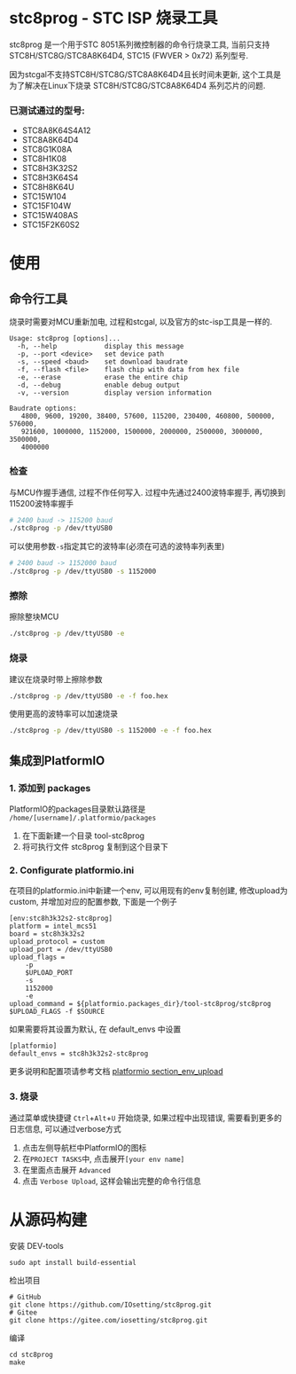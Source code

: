 #  stc8prog - STC ISP 烧录工具

stc8prog 是一个用于STC 8051系列微控制器的命令行烧录工具, 当前只支持 STC8H/STC8G/STC8A8K64D4, STC15
(FWVER > 0x72) 系列型号. 

因为stcgal不支持STC8H/STC8G/STC8A8K64D4且长时间未更新, 这个工具是为了解决在Linux下烧录
STC8H/STC8G/STC8A8K64D4 系列芯片的问题.


### 已测试通过的型号:

* STC8A8K64S4A12
* STC8A8K64D4
* STC8G1K08A
* STC8H1K08
* STC8H3K32S2
* STC8H3K64S4
* STC8H8K64U
* STC15W104
* STC15F104W
* STC15W408AS
* STC15F2K60S2

# 使用

## 命令行工具

烧录时需要对MCU重新加电, 过程和stcgal, 以及官方的stc-isp工具是一样的.

```
Usage: stc8prog [options]...
  -h, --help            display this message
  -p, --port <device>   set device path
  -s, --speed <baud>    set download baudrate
  -f, --flash <file>    flash chip with data from hex file
  -e, --erase           erase the entire chip
  -d, --debug           enable debug output
  -v, --version         display version information

Baudrate options: 
   4800, 9600, 19200, 38400, 57600, 115200, 230400, 460800, 500000, 576000,
   921600, 1000000, 1152000, 1500000, 2000000, 2500000, 3000000, 3500000,
   4000000
```

### 检查

与MCU作握手通信, 过程不作任何写入. 过程中先通过2400波特率握手, 再切换到115200波特率握手
```bash
# 2400 baud -> 115200 baud
./stc8prog -p /dev/ttyUSB0
```
可以使用参数`-s`指定其它的波特率(必须在可选的波特率列表里)
```bash
# 2400 baud -> 1152000 baud
./stc8prog -p /dev/ttyUSB0 -s 1152000
```

### 擦除
擦除整块MCU
```bash
./stc8prog -p /dev/ttyUSB0 -e
```

### 烧录
建议在烧录时带上擦除参数
```bash
./stc8prog -p /dev/ttyUSB0 -e -f foo.hex
```
使用更高的波特率可以加速烧录
```bash
./stc8prog -p /dev/ttyUSB0 -s 1152000 -e -f foo.hex
```

## 集成到PlatformIO

### 1. 添加到 packages 

PlatformIO的packages目录默认路径是 `/home/[username]/.platformio/packages`
1. 在下面新建一个目录 tool-stc8prog
1. 将可执行文件 stc8prog 复制到这个目录下

### 2. Configurate platformio.ini

在项目的platformio.ini中新建一个env, 可以用现有的env复制创建, 修改upload为custom, 并增加对应的配置参数, 下面是一个例子
```
[env:stc8h3k32s2-stc8prog]
platform = intel_mcs51
board = stc8h3k32s2
upload_protocol = custom
upload_port = /dev/ttyUSB0
upload_flags =
    -p
    $UPLOAD_PORT
    -s
    1152000
    -e
upload_command = ${platformio.packages_dir}/tool-stc8prog/stc8prog $UPLOAD_FLAGS -f $SOURCE
```
如果需要将其设置为默认, 在 default_envs 中设置
```
[platformio]
default_envs = stc8h3k32s2-stc8prog
```
更多说明和配置项请参考文档 [platformio section_env_upload](https://docs.platformio.org/en/latest/projectconf/section_env_upload.html)

### 3. 烧录

通过菜单或快捷键 `Ctrl`+`Alt`+`U` 开始烧录, 如果过程中出现错误, 需要看到更多的日志信息, 可以通过verbose方式

1. 点击左侧导航栏中PlatformIO的图标
1. 在`PROJECT TASKS`中, 点击展开`[your env name]`
1. 在里面点击展开 `Advanced`
1. 点击 `Verbose Upload`, 这样会输出完整的命令行信息


# 从源码构建

安装 DEV-tools  
```shell
sudo apt install build-essential
```
检出项目
```shell
# GitHub
git clone https://github.com/IOsetting/stc8prog.git
# Gitee
git clone https://gitee.com/iosetting/stc8prog.git
```
编译
```shell
cd stc8prog
make
```

